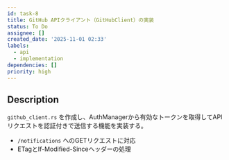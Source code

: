 ```yaml
---
id: task-8
title: GitHub APIクライアント（GitHubClient）の実装
status: To Do
assignee: []
created_date: '2025-11-01 02:33'
labels:
  - api
  - implementation
dependencies: []
priority: high
---
```


## Description

<!-- SECTION:DESCRIPTION:BEGIN -->
`github_client.rs` を作成し、AuthManagerから有効なトークンを取得してAPIリクエストを認証付きで送信する機能を実装する。
- `/notifications` へのGETリクエストに対応
- ETagとIf-Modified-Sinceヘッダーの処理
<!-- SECTION:DESCRIPTION:END -->
